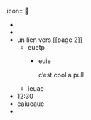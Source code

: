 icon:: 🏫

-
-
- un lien vers [[page 2]]
	- euetp
		- euie
		  
		  
		  c’est cool a pull
	- ieuae
- 12:30
- eaiueaue
-